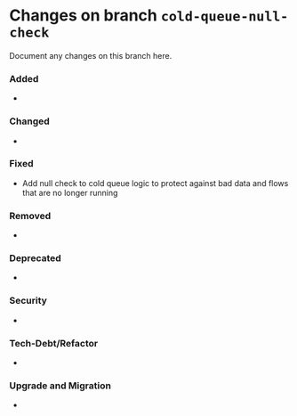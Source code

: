 # Changes on branch `cold-queue-null-check`
Document any changes on this branch here.
### Added
- 

### Changed
- 

### Fixed
- Add null check to cold queue logic to protect against bad data and flows that are no longer running

### Removed
- 

### Deprecated
- 

### Security
- 

### Tech-Debt/Refactor
- 

### Upgrade and Migration
- 
